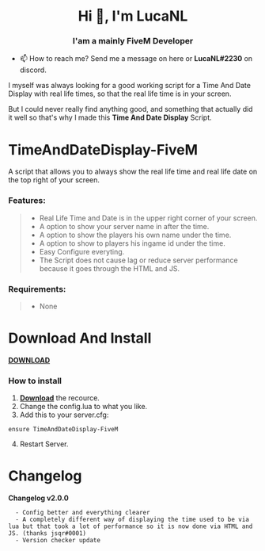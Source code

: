 <h1 align="center">Hi 👋, I'm LucaNL</h1>
<h3 align="center">I'am a mainly FiveM Developer</h3>

- 📫 How to reach me? Send me a message on here or **LucaNL#2230** on discord.

I myself was always looking for a good working script for a Time And Date Display with real life times, so that the real life time is in your screen.

But I could never really find anything good, and something that actually did it well so that's why I made this **Time And Date Display** Script.

# TimeAndDateDisplay-FiveM

A script that allows you to always show the real life time and real life date on the top right of your screen.

### Features:

> - Real Life Time and Date is in the upper right corner of your screen.
> - A option to show your server name in after the time.
> - A option to show the players his own name under the time.
> - A option to show to players his ingame id under the time.
> - Easy Configure everyting.
> - The Script does not cause lag or reduce server performance because it goes through the HTML and JS.

### Requirements:

> - None

# Download And Install

[**DOWNLOAD**](https://github.com/LucaNL/TimeAndDateDisplay-FiveM/archive/refs/heads/main.zip) 

### How to install
1. [**Download**](https://github.com/LucaNL/TimeAndDateDisplay-FiveM/archive/refs/heads/main.zip) the recource.
2. Change the config.lua to what you like.
3. Add this to your server.cfg:
```
ensure TimeAndDateDisplay-FiveM
```
4. Restart Server.

# Changelog

**Changelog v2.0.0**
```
  - Config better and everything clearer
  - A completely different way of displaying the time used to be via lua but that took a lot of performance so it is now done via HTML and JS. (thanks jsqr#0001)
  - Version checker update
```
